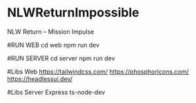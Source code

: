 # NLWReturnImpossible
NLW Return – Mission Impulse

#RUN WEB
cd web
npm run dev

#RUN SERVER
cd server
npm run dev

#Libs Web
https://tailwindcss.com/
https://phosphoricons.com/
https://headlessui.dev/

#Libs Server
Express
ts-node-dev

